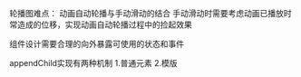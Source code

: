 轮播图难点：
动画自动轮播与手动滑动的结合
手动滑动时需要考虑动画已播放时常造成的位移，实现动画自动轮播过程中的捡起效果

组件设计需要合理的向外暴露可使用的状态和事件

appendChild实现有两种机制
1.普通元素
2.模版

